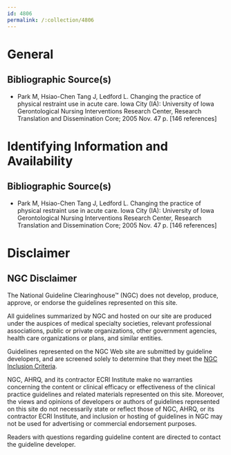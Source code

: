 ```yaml
---
id: 4806
permalink: /:collection/4806
---
```


# General

## Bibliographic Source(s)

- Park M, Hsiao-Chen Tang J, Ledford L. Changing the practice of physical restraint use in acute care. Iowa City (IA): University of Iowa Gerontological Nursing Interventions Research Center, Research Translation and Dissemination Core; 2005 Nov. 47 p. [146 references]

# Identifying Information and Availability

## Bibliographic Source(s)

- Park M, Hsiao-Chen Tang J, Ledford L. Changing the practice of physical restraint use in acute care. Iowa City (IA): University of Iowa Gerontological Nursing Interventions Research Center, Research Translation and Dissemination Core; 2005 Nov. 47 p. [146 references]

# Disclaimer

## NGC Disclaimer

The National Guideline Clearinghouse™ (NGC) does not develop, produce, approve, or endorse the guidelines represented on this site.

All guidelines summarized by NGC and hosted on our site are produced under the auspices of medical specialty societies, relevant professional associations, public or private organizations, other government agencies, health care organizations or plans, and similar entities.

Guidelines represented on the NGC Web site are submitted by guideline developers, and are screened solely to determine that they meet the [NGC Inclusion Criteria](/help-and-about/summaries/inclusion-criteria).

NGC, AHRQ, and its contractor ECRI Institute make no warranties concerning the content or clinical efficacy or effectiveness of the clinical practice guidelines and related materials represented on this site. Moreover, the views and opinions of developers or authors of guidelines represented on this site do not necessarily state or reflect those of NGC, AHRQ, or its contractor ECRI Institute, and inclusion or hosting of guidelines in NGC may not be used for advertising or commercial endorsement purposes.

Readers with questions regarding guideline content are directed to contact the guideline developer.

